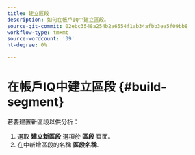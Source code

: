 ```yaml
---
title: 建立區段
description: 如何在帳戶IQ中建立區段。
source-git-commit: 02ebc3548a254b2a6554f1ab34afbb3ea5f09bb8
workflow-type: tm+mt
source-wordcount: '39'
ht-degree: 0%

---
```


# 在帳戶IQ中建立區段 {#build-segment}

若要建置新區段以供分析：

1. 選取 **建立新區段** 選項於 **區段** 頁面。
1. 在中新增區段的名稱 **區段名稱**.
